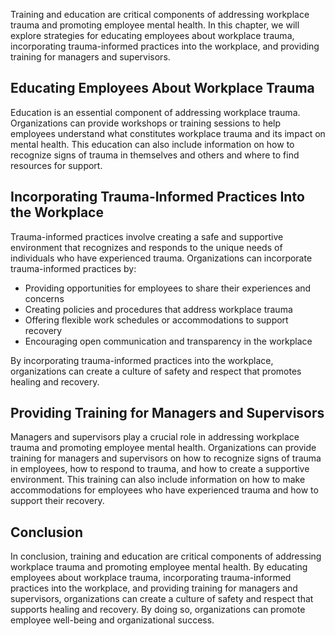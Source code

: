 
Training and education are critical components of addressing workplace trauma and promoting employee mental health. In this chapter, we will explore strategies for educating employees about workplace trauma, incorporating trauma-informed practices into the workplace, and providing training for managers and supervisors.

Educating Employees About Workplace Trauma
------------------------------------------

Education is an essential component of addressing workplace trauma. Organizations can provide workshops or training sessions to help employees understand what constitutes workplace trauma and its impact on mental health. This education can also include information on how to recognize signs of trauma in themselves and others and where to find resources for support.

Incorporating Trauma-Informed Practices Into the Workplace
----------------------------------------------------------

Trauma-informed practices involve creating a safe and supportive environment that recognizes and responds to the unique needs of individuals who have experienced trauma. Organizations can incorporate trauma-informed practices by:

* Providing opportunities for employees to share their experiences and concerns
* Creating policies and procedures that address workplace trauma
* Offering flexible work schedules or accommodations to support recovery
* Encouraging open communication and transparency in the workplace

By incorporating trauma-informed practices into the workplace, organizations can create a culture of safety and respect that promotes healing and recovery.

Providing Training for Managers and Supervisors
-----------------------------------------------

Managers and supervisors play a crucial role in addressing workplace trauma and promoting employee mental health. Organizations can provide training for managers and supervisors on how to recognize signs of trauma in employees, how to respond to trauma, and how to create a supportive environment. This training can also include information on how to make accommodations for employees who have experienced trauma and how to support their recovery.

Conclusion
----------

In conclusion, training and education are critical components of addressing workplace trauma and promoting employee mental health. By educating employees about workplace trauma, incorporating trauma-informed practices into the workplace, and providing training for managers and supervisors, organizations can create a culture of safety and respect that supports healing and recovery. By doing so, organizations can promote employee well-being and organizational success.

